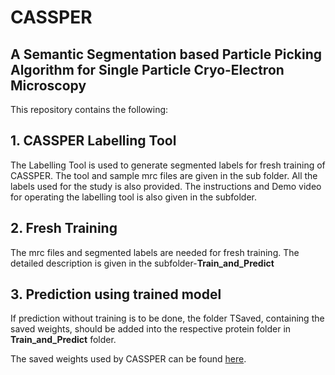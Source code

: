 # CASSPER
## A Semantic Segmentation based Particle Picking Algorithm for Single Particle Cryo-Electron Microscopy

This repository contains the following:
## 1. CASSPER Labelling Tool
The Labelling Tool is used to generate segmented labels for fresh training of CASSPER. The tool and sample mrc files are given in the sub folder. All the labels used for the study is also provided. The instructions and Demo video for operating the labelling tool is also given in the subfolder.

## 2. Fresh Training
The mrc files and segmented labels are needed for fresh training. The detailed description is given in the subfolder-**Train_and_Predict**

## 3. Prediction using trained model
If prediction without training is to be done, the folder TSaved, containing the saved weights, should be added into the respective protein folder in **Train_and_Predict** folder.

The saved weights used by CASSPER can be found [here](https://drive.google.com/drive/folders/1Vi4N8RSObD6Oa_pCRcyZ2MS8WzbDT-7b?usp=sharing "Google Drive").

